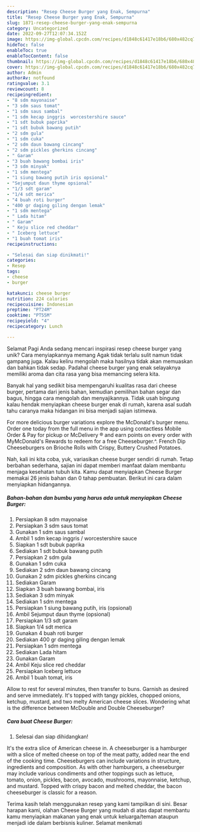 ```yaml
---
description: "Resep Cheese Burger yang Enak, Sempurna"
title: "Resep Cheese Burger yang Enak, Sempurna"
slug: 1871-resep-cheese-burger-yang-enak-sempurna
category: Uncategorized
date: 2022-09-27T12:07:34.152Z
image: https://img-global.cpcdn.com/recipes/d1848c61417e18b6/680x482cq70/cheese-burger-foto-resep-utama.jpg
hideToc: false
enableToc: true
enableTocContent: false
thumbnail: https://img-global.cpcdn.com/recipes/d1848c61417e18b6/680x482cq70/cheese-burger-foto-resep-utama.jpg
cover: https://img-global.cpcdn.com/recipes/d1848c61417e18b6/680x482cq70/cheese-burger-foto-resep-utama.jpg
author: Admin
authorAv: notfound
ratingvalue: 3.1
reviewcount: 8
recipeingredient:
- "8 sdm mayonaise"
- "3 sdm saus tomat"
- "1 sdm saus sambal"
- "1 sdm kecap inggris  worcestershire sauce"
- "1 sdt bubuk paprika"
- "1 sdt bubuk bawang putih"
- "2 sdm gula"
- "1 sdm cuka"
- "2 sdm daun bawang cincang"
- "2 sdm pickles gherkins cincang"
- " Garam"
- "3 buah bawang bombai iris"
- "3 sdm minyak"
- "1 sdm mentega"
- "1 siung bawang putih iris opsional"
- "Sejumput daun thyme opsional"
- "1/3 sdt garam"
- "1/4 sdt merica"
- "4 buah roti burger"
- "400 gr daging giling dengan lemak"
- "1 sdm mentega"
- " Lada hitam"
- " Garam"
- " Keju slice red cheddar"
- " Iceberg lettuce"
- "1 buah tomat iris"
recipeinstructions:

- "Selesai dan siap dinikmati!"
categories:
- Resep
tags:
- cheese
- burger

katakunci: cheese burger 
nutrition: 224 calories
recipecuisine: Indonesian
preptime: "PT24M"
cooktime: "PT55M"
recipeyield: "4"
recipecategory: Lunch

---
```



Selamat Pagi Anda sedang mencari inspirasi resep cheese burger yang unik? Cara menyiapkannya memang Agak tidak terlalu sulit namun tidak gampang juga. Kalau keliru mengolah maka hasilnya tidak akan memuaskan dan bahkan tidak sedap. Padahal cheese burger yang enak selayaknya memiliki aroma dan cita rasa yang bisa memancing selera kita.


Banyak hal yang sedikit bisa mempengaruhi kualitas rasa dari cheese burger, pertama dari jenis bahan, kemudian pemilihan bahan segar dan bagus, hingga cara mengolah dan menyajikannya. Tidak usah bingung kalau hendak menyiapkan cheese burger enak di rumah, karena asal sudah tahu caranya maka hidangan ini bisa menjadi sajian istimewa.

For more delicious burger variations explore the McDonald&#39;s burger menu. Order one today from the full menu in the app using contactless Mobile Order &amp; Pay for pickup or McDelivery ® and earn points on every order with MyMcDonald&#39;s Rewards to redeem for a free Cheeseburger.^. French Dip Cheeseburgers on Brioche Rolls with Crispy, Buttery Crushed Potatoes.


Nah, kali ini kita coba, yuk, variasikan cheese burger sendiri di rumah. Tetap berbahan sederhana, sajian ini dapat memberi manfaat dalam membantu menjaga kesehatan tubuh kita. Kamu dapat menyiapkan Cheese Burger memakai 26 jenis bahan dan 0 tahap pembuatan. Berikut ini cara dalam menyiapkan hidangannya.

<!--inarticleads1-->

##### Bahan-bahan dan bumbu yang harus ada untuk menyiapkan Cheese Burger:

1. Persiapkan 8 sdm mayonaise
1. Persiapkan 3 sdm saus tomat
1. Gunakan 1 sdm saus sambal
1. Ambil 1 sdm kecap inggris / worcestershire sauce
1. Siapkan 1 sdt bubuk paprika
1. Sediakan 1 sdt bubuk bawang putih
1. Persiapkan 2 sdm gula
1. Gunakan 1 sdm cuka
1. Sediakan 2 sdm daun bawang cincang
1. Gunakan 2 sdm pickles gherkins cincang
1. Sediakan  Garam
1. Siapkan 3 buah bawang bombai, iris
1. Sediakan 3 sdm minyak
1. Sediakan 1 sdm mentega
1. Persiapkan 1 siung bawang putih, iris (opsional)
1. Ambil Sejumput daun thyme (opsional)
1. Persiapkan 1/3 sdt garam
1. Siapkan 1/4 sdt merica
1. Gunakan 4 buah roti burger
1. Sediakan 400 gr daging giling dengan lemak
1. Persiapkan 1 sdm mentega
1. Sediakan  Lada hitam
1. Gunakan  Garam
1. Ambil  Keju slice red cheddar
1. Persiapkan  Iceberg lettuce
1. Ambil 1 buah tomat, iris


Allow to rest for several minutes, then transfer to buns. Garnish as desired and serve immediately. It&#39;s topped with tangy pickles, chopped onions, ketchup, mustard, and two melty American cheese slices. Wondering what is the difference between McDouble and Double Cheeseburger? 

<!--inarticleads2-->

##### Cara buat Cheese Burger:


1. Selesai dan siap dihidangkan!

It&#39;s the extra slice of American cheese in. A cheeseburger is a hamburger with a slice of melted cheese on top of the meat patty, added near the end of the cooking time. Cheeseburgers can include variations in structure, ingredients and composition. As with other hamburgers, a cheeseburger may include various condiments and other toppings such as lettuce, tomato, onion, pickles, bacon, avocado, mushrooms, mayonnaise, ketchup, and mustard. Topped with crispy bacon and melted cheddar, the bacon cheeseburger is classic for a reason. 

Terima kasih telah menggunakan resep yang kami tampilkan di sini. Besar harapan kami, olahan Cheese Burger yang mudah di atas dapat membantu kamu menyiapkan makanan yang enak untuk keluarga/teman ataupun menjadi ide dalam berbisnis kuliner. Selamat menikmati

